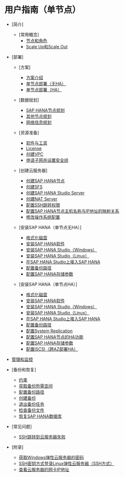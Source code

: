 # 用户指南（单节点）

-   [简介]
    -   [常用概念]
        -   [节点和角色](节点和角色.md)
        -   [Scale Up和Scale Out](Scale-Up和Scale-Out.md)


-   [部署]
    -   [方案]
        -   [方案介绍](方案介绍.md)
        -   [单节点部署（无HA）](单节点部署（无HA）.md)
        -   [单节点部署（HA）](单节点部署（HA）.md)

    -   [数据规划]
        -   [SAP HANA节点规划](SAP-HANA节点规划.md)
        -   [其他节点规划](其他节点规划.md)
        -   [网络信息规划](网络信息规划.md)

    -   [资源准备]
        -   [软件与工具](软件与工具.md)
        -   [License](License.md)
        -   [创建VPC](创建VPC.md)
        -   [申请子网并设置安全组](申请子网并设置安全组.md)

    -   [创建云服务器]
        -   [创建SAP HANA节点](创建SAP-HANA节点.md)
        -   [创建SFS](创建SFS.md)
        -   [创建SAP HANA Studio Server](创建SAP-HANA-Studio-Server.md)
        -   [创建NAT Server](创建NAT-Server.md)
        -   [配置SSH跳转权限](配置SSH跳转权限.md)
        -   [配置SAP HANA节点主机名称与IP地址的映射关系](配置SAP-HANA节点主机名称与IP地址的映射关系.md)
        -   [修改操作系统配置](修改操作系统配置.md)

    -   [安装SAP HANA（单节点无HA）]
        -   [格式化磁盘](格式化磁盘.md)
        -   [安装SAP HANA软件](安装SAP-HANA软件.md)
        -   [安装SAP HANA Studio（Windows）](安装SAP-HANA-Studio（Windows）.md)
        -   [安装SAP HANA Studio（Linux）](安装SAP-HANA-Studio（Linux）.md)
        -   [在SAP HANA Studio上接入SAP HANA](在SAP-HANA-Studio上接入SAP-HANA.md)
        -   [配置备份路径](配置备份路径（单节点无HA）.md)
        -   [配置SAP HANA存储参数](配置SAP-HANA存储参数.md)

    -   [安装SAP HANA（单节点HA）]
        -   [格式化磁盘](格式化磁盘（单节点HA）.md)
        -   [安装SAP HANA软件](安装SAP-HANA.md)
        -   [安装SAP HANA Studio（Windows）](安装SAP-HANA-Studio软件（Windows）.md)
        -   [安装SAP HANA Studio（Linux）](安装SAP-HANA-Studio软件（Linux）.md)
        -   [在SAP HANA Studio上接入SAP HANA](SAP-HANA-Studio接入SAP-HANA.md)
        -   [配置备份路径](配置备份路径（单节点HA）.md)
        -   [配置System Replication](配置System-Replication.md)
        -   [配置SAP HANA节点的HA功能](配置SAP-HANA节点的HA功能.md)
        -   [配置SAP HANA存储参数](配置SAP-HANA存储参数（单节点HA）.md)
        -   [配置iSCSI（跨AZ部署HA）](配置iSCSI（跨AZ部署HA）.md)


-   [管理和监控](管理和监控.md)
-   [备份和恢复]
    -   [约束](约束.md)
    -   [获取备份所需空间](获取备份所需空间.md)
    -   [配置备份路径](配置备份路径.md)
    -   [创建备份](创建备份.md)
    -   [退出备份任务](退出备份任务.md)
    -   [检查备份文件](检查备份文件.md)
    -   [恢复SAP HANA数据库](恢复SAP-HANA数据库.md)

-   [常见问题]
    -   [SSH跳转到云服务器失败](SSH跳转到云服务器失败.md)

-   [附录]
    -   [获取Windows弹性云服务器的密码](获取Windows弹性云服务器的密码.md)
    -   [SSH密钥方式登录Linux弹性云服务器（SSH方式）](SSH密钥方式登录Linux弹性云服务器（SSH方式）.md)
    -   [查看云服务器的网卡IP地址](查看云服务器的网卡IP地址.md)



